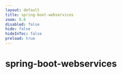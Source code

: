 ```yaml
---
layout: default 
title: spring-boot-webservices  
zoom: 0.6   
disabled: false 
hide: false 
hideInToc: false    
preload: true   
---
```



# spring-boot-webservices   

